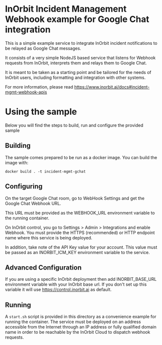 # InOrbit Incident Management Webhook example for Google Chat integration

This is a simple example service to integrate InOrbit incident notifications to be relayed as Google Chat messages.

It consists of a very simple NodeJS based service that listens for Webhook requests from InOrbit, interprets them and relays them to Google Chat.

It is meant to be taken as a starting point and be tailored for the needs of InOrbit users, including formatting and integration with other systems.

For more information, please read https://www.inorbit.ai/docs#incident-mgmt-webhook-apis

# Using the sample

Below you will find the steps to build, run and configure the provided sample

## Building

The sample comes prepared to be run as a docker image. You can build the image with:

`docker build . -t incident-mgmt-gchat`

## Configuring

On the target Google Chat room, go to WebHook Settings and get the Google Chat Webhook URL.

This URL must be provided as the WEBHOOK_URL environment variable to the running container.

On InOrbit control, you go to Settings > Admin > Integrations and enable Webhook.
You must provide the HTTPS (recommended) or HTTP endpoint name where this service is being deployed.

In addition, take note of the API Key value for your account. This value
must be passed as an INORBIT_ICM_KEY environment variable to the
service.

## Advanced Configuration

If you are using a specific InOrbit deployment then add INORBIT_BASE_URL environment variable with your InOrbit base url.
If you don't set up this variable it will use https://control.inorbit.ai as default.

## Running

A `start.sh` script is provided in this directory as a convenience example for running the container.
The service must be deployed on an address accessible from the Internet through an IP address or fully qualified
domain name in order to be reachable by the InOrbit Cloud to dispatch webhook requests.
